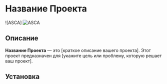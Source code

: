 # Название Проекта

![ASCA]  ![ASCA](https://github.com/user-attachments/assets/e4a26cdd-3286-44c9-8f6c-85887cb95f02)


## Описание

**Название Проекта** — это [краткое описание вашего проекта]. Этот проект предназначен для [укажите цель или проблему, которую решает ваш проект].

## Установка
